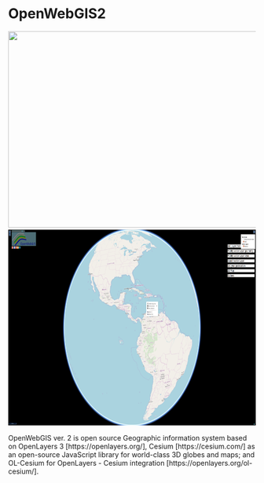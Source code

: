 # OpenWebGIS2
<p align="center">
<img width="600" height="400"src="imgopen/OpenWebGIS2_1.png" /><img width="600" height="400" src="imgopen/OpenWebGIS2_2.png" />
</p>
OpenWebGIS ver. 2 is open source Geographic information system based on OpenLayers 3 [https://openlayers.org/], Cesium [https://cesium.com/] as an open-source JavaScript library for world-class 3D globes and maps; and OL-Cesium for OpenLayers - Cesium integration [https://openlayers.org/ol-cesium/].

